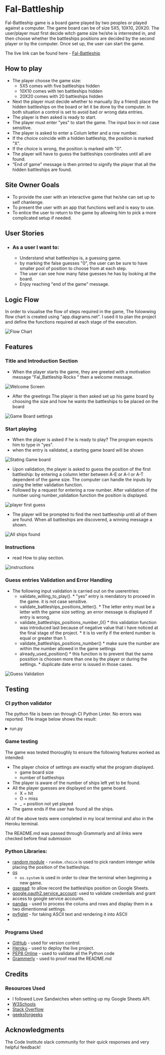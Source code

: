 # Fal-Battleship

Fal-Battleship game is a board game played by two peoples or played against a computer. The game board can be of size 5X5, 10X10, 20X20. The user/player must first decide witch game size he/she is interrested in, and then choose whether the battleships positions are decided by the second player or by the computer. Once set up, the user can start the game.  




The live link can be found here - [Fal-Battleship](https://fal-battleships-25fdad662dac.herokuapp.com/)

## How to play
- The player choose the game size:
  - 5X5 comes with five battleships hidden
  - 10X10 comes with ten battleships hidden
  - 20X20 comes with 20 battleships hidden
- Next the player must decide whether to manually (by a friend) place the hidden battleships on the board or let it be done by the computer. In both situation a control is set to avoid bad or wrong data entries.
- The player is then asked is ready to start.
- The player must enter "yes" to start the game. The input box in not case sensitive.
- The player is asked to enter a Colum letter and a row number.
- If the choice coincide with a hidden battleship, the position is marked "X".
- If the choice is wrong, the position is marked with "0".
- The player will have to guess the battleships coordinates until all are found.
- “End of game" message is then printed to signify the player that all the hidden battleships are found.



## Site Owner Goals
- To provide the user with an interactive game that he/she can set up to self chanlenge.
- To present the user with an app that functions well and is easy to use. 
- To entice the user to return to the game by allowing him to pick a more complicated setup if needed.

## User Stories

- ### As a user I want to:
  - Understand what battleships is, a guessing game.
  - by marking the false guesses "0", the user can be sure to have smaller pool of position to choose from at each step. 
  - The user can see how many false guesses he has by looking at the board.
  - Enjoy reaching "end of the game" message.

## Logic Flow

In order to visualise the flow of steps required in the game, The folowwing flow chart is created using "app.diagrams.net". I used it to plan the project and define the functions required at each stage of the execution.

![Flow Chart](docs/readme_images/flow_chart.png)


## Features 

### Title and Introduction Section
- When the player starts the game, they are greeted with a motivation message "Fal_Battleship Rocks " then a welcome message. 

![Welcome Screen](docs/readme_images/intro.png)

- After the greetings The player is then asked set up his game board by choosing the size and how he wants the battleships to be placed on the board 

![Game Board settings](docs/readme_images/settings.png)

### Start playing
- When the player is asked if he is ready to play?  The program expects him to type in "yes".  
- when the entry is validated, a starting game board will be shown 

![Stating Game board](docs/readme_images/starting_board.png)

- Upon validation, the player is asked to guess the position of the first battleship: by entering a column letter between A-E or A-I or A-T dependent of the game size. The computer can handle the inputs by using the letter validation function.
- Followed by a request for entering a row number. After validation of the number using number_validation function the position is displayed.  

![player first guess](docs/readme_images/guessing_ship_1.png)

- The player will be prompted to find the next battlesship until all of them are found. When all battleships are discovered, a winning message a shown. 

![All ships found](docs/readme_images/win.png)

### Instructions
- read How to play section.

![instructions](docs/readme_images/Instructions.png)


### Guess entries Validation and Error Handling
- The following input validation is carried out on the userentries:
  - validate_willing_to_play().
        * "yes" entry is mendatory to proceed in the game. it is not case sensitive.  
  - validate_battleships_positions_letter().
        *  The letter entry must be a letter with the game size setting. an error message is displayed if entry is wrong. 
  - validate_battleships_positions_number_0()
        * this validation function was introduced last because of negative value that i have noticed at the final stage of the project.
        * it is to verify if the enterd number is equal or greater than 1. 
  - validate_battleships_positions_number()
        * make sure the number are within the number allowed in the game settings
  - already_used_position()
        * this function is to prevent that the same possition is choosen more than one by the player or during the settings.
        * duplicate date error is issued in those cases.
  

![Guess Validation](docs/readme_images/duplicate_data.png)


## Testing

### CI python validator

The python file is been ran through CI Python Linter. No errors was reported. THe image below shows the result:

<details>
      <summary>run.py</summary>

![Run](docs/readme_images/python_validator.png)

</details>

### Game testing

The game was tested thoroughly to ensure the following features worked as intended:
- The player choice of settings are exactly what the program displayed.
    * game board size
    * number of battleships
- The player is aware of the number of ships left yet to be found.
- All the player guesses are displayed on the game board.
    * X = hit
    * O = miss
    * _ = position not yet played
- The game ends if the user has found all the ships.

All of the above tests were completed in my local terminal and also in the Heroku terminal.

The README.md was passed through Grammarly and all links were checked before final submission

### Python Libraries:

- [random module](https://docs.python.org/3/library/random.html) - `random.choice` is used to pick random intenger while placing the position of the battleships.
- [os](https://docs.python.org/3/library/os.html?highlight=os#module-os) 
  - `os.system` is used in order to clear the terminal when beginning a new game.  
- [gspread](https://pypi.org/project/gspread/): to allow record the battleships position on Google Sheets. 
- [google.oauth2.service_account](https://google-auth.readthedocs.io/en/stable/index.html):  used to validate credentials and grant access to google service accounts.
- [pandas](https://pypi.org/project/pandas/) - used to process the colums and rows and display them in a two dimentionnal settings.  
- [pyfiglet](https://pypi.org/project/pyfiglet/0.7/) - for taking ASCII text and rendering it into ASCII
- 

### Programs Used

- [GitHub](https://github.com/) - used for version control.
- [Heroku](https://dashboard.heroku.com/apps) -  used to deploy the live project.
- [PEP8 Online](http://pep8online.com/) - used to validate all the Python code
- [Grammerly](https://app.grammarly.com/) - used to proof read the README.md

## Credits 
### Resources Used

- I followed Love Sandwiches when setting up my Google Sheets API.
- [W3Schools](https://www.w3schools.com/)  
- [Stack Overflow](https://stackoverflow.com/) 
- [geeksforgeeks](https://www.geeksforgeeks.org/)


## Acknowledgments

The Code Institute slack community for their quick responses and very helpful feedback!